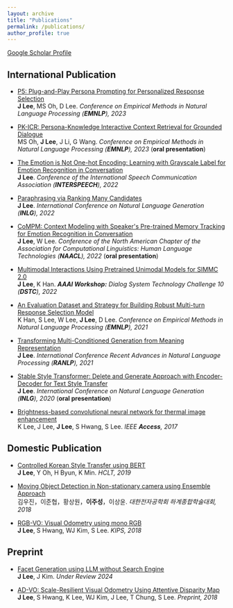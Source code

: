 ```yaml
---
layout: archive
title: "Publications"
permalink: /publications/
author_profile: true
---
```


[Google Scholar Profile](https://scholar.google.co.kr/citations?hl=ko&user=97I4jiEAAAAJ&view_op=list_works&sortby=pubdate)

## International Publication
- [P5: Plug-and-Play Persona Prompting for Personalized Response Selection](https://arxiv.org/pdf/2310.06390.pdf) <br>
**J Lee**, MS Oh, D Lee. *Conference on Empirical Methods in Natural Language Processing (**EMNLP**), 2023*

- [PK-ICR: Persona-Knowledge Interactive Context Retrieval for Grounded Dialogue](https://arxiv.org/pdf/2302.06674.pdf) <br>
MS Oh, **J Lee**, J Li, G Wang. *Conference on Empirical Methods in Natural Language Processing (**EMNLP**), 2023* (**oral presentation**)

- [The Emotion is Not One-hot Encoding: Learning with Grayscale Label for Emotion Recognition in Conversation](https://www.isca-speech.org/archive/pdfs/interspeech_2022/lee22e_interspeech.pdf) <br>
**J Lee**. *Conference of the International Speech Communication Association (**INTERSPEECH**), 2022*

- [Paraphrasing via Ranking Many Candidates](https://aclanthology.org/2022.inlg-main.6.pdf) <br>
**J Lee**. *International Conference on Natural Language Generation (**INLG**), 2022*

- [CoMPM: Context Modeling with Speaker's Pre-trained Memory Tracking for Emotion Recognition in Conversation](https://aclanthology.org/2022.naacl-main.416.pdf) <br>
**J Lee**, W Lee. *Conference of the North American Chapter of the Association for Computational Linguistics: Human Language Technologies (**NAACL**), 2022* (**oral presentation**)

- [Multimodal Interactions Using Pretrained Unimodal Models for SIMMC 2.0](https://arxiv.org/pdf/2112.05328.pdf) <br>
**J Lee**, K Han. ***AAAI Workshop:** Dialog System Technology Challenge 10 (**DSTC**), 2022*

- [An Evaluation Dataset and Strategy for Building Robust Multi-turn Response Selection Model](https://arxiv.org/pdf/2109.04834.pdf) <br>
K Han, S Lee, W Lee, **J Lee**, D Lee. *Conference on Empirical Methods in Natural Language Processing (**EMNLP**), 2021*

- [Transforming Multi-Conditioned Generation from Meaning Representation](https://aclanthology.org/2021.ranlp-1.92.pdf) <br>
**J Lee**. *International Conference Recent Advances in Natural Language Processing (**RANLP**), 2021*

- [Stable Style Transformer: Delete and Generate Approach with Encoder-Decoder for Text Style Transfer](https://aclanthology.org/2020.inlg-1.25.pdf) <br>
**J Lee**. *International Conference on Natural Language Generation (**INLG**), 2020* (**oral presentation**)

- [Brightness-based convolutional neural network for thermal image enhancement](https://ieeexplore.ieee.org/stamp/stamp.jsp?tp=&arnumber=8094863) <br>
K Lee, J Lee, **J Lee**, S Hwang, S Lee. *IEEE **Access**, 2017*

## Domestic Publication
- [Controlled Korean Style Transfer using BERT](https://www.koreascience.or.kr/article/CFKO201930060752841.pdf) <br>
**J Lee**, Y Oh, H Byun, K Min. *HCLT, 2019*

- [Moving Object Detection in Non-stationary camera using Ensemble Approach](https://www.dbpia.co.kr/Journal/articleDetail?nodeId=NODE07515805) <br>
김우진，이준협，황상원，**이주성**，이상윤. *대한전자공학회 하계종합학술대회, 2018*

- [RGB-VO: Visual Odometry using mono RGB](https://www.koreascience.or.kr/article/CFKO201826259815539.page) <br>
**J Lee**, S Hwang, WJ Kim, S Lee. *KIPS, 2018*

## Preprint
- [Facet Generation using LLM without Search Engine]() <br>
**J Lee**, J Kim. *Under Review 2024*

- [AD-VO: Scale-Resilient Visual Odometry Using Attentive Disparity Map](https://arxiv.org/pdf/2001.02090) <br>
**J Lee**, S Hwang, K Lee, WJ Kim, J Lee, T Chung, S Lee. *Preprint, 2018*
